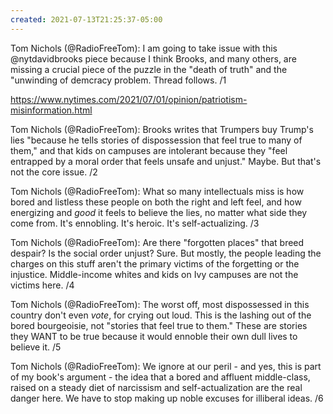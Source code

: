 ```yaml
---
created: 2021-07-13T21:25:37-05:00
---
```


Tom Nichols (@RadioFreeTom): I am going to take issue with this @nytdavidbrooks piece because I think Brooks, and many others, are missing a crucial piece of the puzzle in the "death of truth" and the "unwinding of demcracy problem. Thread follows. /1

https://www.nytimes.com/2021/07/01/opinion/patriotism-misinformation.html

Tom Nichols (@RadioFreeTom): Brooks writes that Trumpers buy Trump's lies "because he tells stories of dispossession that feel true to many of them," and that kids on campuses are intolerant because they "feel entrapped by a moral order that feels unsafe and unjust." Maybe. But that's not the core issue. /2

Tom Nichols (@RadioFreeTom): What so many intellectuals miss is how bored and listless these people on both the right and left feel, and how energizing and *good* it feels to believe the lies, no matter what side they come from. It's ennobling. It's heroic. It's self-actualizing. /3

Tom Nichols (@RadioFreeTom): Are there "forgotten places" that breed despair? Is the social order unjust? Sure. But mostly, the people leading the charges on this stuff aren't the primary victims of the forgetting or the injustice. Middle-income whites and kids on Ivy campuses are not the victims here. /4

Tom Nichols (@RadioFreeTom): The worst off, most dispossessed in this country don't even *vote*, for crying out loud. This is the lashing out of the bored bourgeoisie, not "stories that feel true to them." These are stories they WANT to be true because it would ennoble their own dull lives to believe it. /5

Tom Nichols (@RadioFreeTom): We ignore at our peril - and yes, this is part of my book's argument - the idea that a bored and affluent middle-class, raised on a steady diet of narcissism and self-actualization are the real danger here. We have to stop making up noble excuses for illiberal ideas. /6
